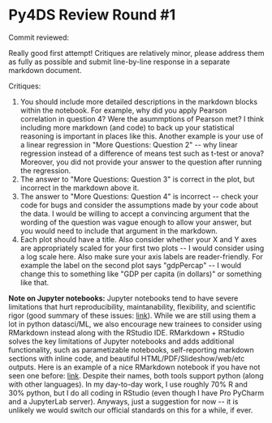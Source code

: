 # Py4DS Review Round #1

Commit reviewed: 

Really good first attempt! Critiques are relatively minor, please address them as fully as possible and submit line-by-line response in a separate markdown document. 

Critiques:
1. You should include more detailed descriptions in the markdown blocks within the notebook. For example, why did you apply Pearson correlation in question 4? Were the asummptions of Pearson met? I think including more markdown (and code) to back up your statistical reasoning is important in places like this. Another example is your use of a linear regression in "More Questions: Question 2" -- why linear regression instead of a difference of means test such as t-test or anova? Moreover, you did not provide your answer to the question after running the regression. 
2. The answer to "More Questions: Question 3" is correct in the plot, but incorrect in the markdown above it. 
3. The answer to "More Questions: Question 4" is incorrect -- check your code for bugs and consider the assumptions made by your code about the data. I would be willing to accept a convincing argument that the wording of the question was vague enough to allow your answer, but you would need to include that argument in the markdown. 
4. Each plot should have a title. Also consider whether your X and Y axes are appropriately scaled for your first two plots -- I would consider using a log scale here. Also make sure your axis labels are reader-friendly. For example the label on the second plot says "gdpPercap" -- I would change this to something like "GDP per capita (in dollars)" or something like that.

**Note on Jupyter notebooks:** Jupyter notebooks tend to have severe limitations that hurt reproducibility, maintanability, flexibility, and scientific rigor (good summary of these issues: [link](https://docs.google.com/presentation/d/1n2RlMdmv1p25Xy5thJUhkKGvjtV-dkAIsUXP-AL4ffI/preview#slide=id.g362da58057_0_1)). While we are still using them a lot in python datasci/ML, we also encourage new trainees to consider using RMarkdown instead along with the RStudio IDE. RMarkdown + RStudio solves the key limitations of Jupyter notebooks and adds additional functionality, such as parametizable notebooks, self-reporting markdown sections with inline code, and beautiful HTML/PDF/Slideshow/web/etc outputs. Here is an example of a nice RMarkdown notebook if you have not seen one before: [link](https://rlbase-data.s3.amazonaws.com/reports/SRX1070676_hg38.html). Despite their names, both tools support python (along with other languages). In my day-to-day work, I use roughly 70% R and 30% python, but I do all coding in RStudio (even though I have Pro PyCharm and a JupyterLab server). 
Anyways, just a suggestion for now -- it is unlikely we would switch our official standards on this for a while, if ever.
